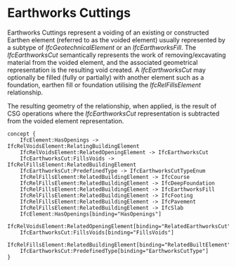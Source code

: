 Earthworks Cuttings
===================

Earthworks Cuttings represent a voiding of an existing or constructed Earthen element (referred to as the voided element)  usually represented by a subtype of _IfcGeotechnicalElement_ or an _IfcEarthworksFill_. The _IfcEarthworksCut_ semantically represents the work of removing/excavating material from the voided element, and the associated geometrical representation is the resulting void created. A _IfcEarthworksCut_ may optionally be filled (fully or partially) with another element such as a foundation, earthen fill or foundation utilising the _IfcRelFillsElement_ relationship.

The resulting geometry of the relationship, when applied, is the result of CSG operations where the _IfcEarthworksCut_ representation is subtracted from the voided element representation.

```
concept {
    IfcElement:HasOpenings -> IfcRelVoidsElement:RelatingBuildingElement
    IfcRelVoidsElement:RelatedOpeningElement -> IfcEarthworksCut
    IfcEarthworksCut:FillsVoids -> IfcRelFillsElement:RelatedBuildingElement
    IfcEarthworksCut:PredefinedType -> IfcEarthworksCutTypeEnum
    IfcRelFillsElement:RelatedBuildingElement -> IfcCourse
    IfcRelFillsElement:RelatedBuildingElement -> IfcDeepFoundation
    IfcRelFillsElement:RelatedBuildingElement -> IfcEarthworksFill
    IfcRelFillsElement:RelatedBuildingElement -> IfcFooting
    IfcRelFillsElement:RelatedBuildingElement -> IfcPavement
    IfcRelFillsElement:RelatedBuildingElement -> IfcSlab
    IfcElement:HasOpenings[binding="HasOpenings"]
    IfcRelVoidsElement:RelatedOpeningElement[binding="RelatedEarthworksCut"]
    IfcEarthworksCut:FillsVoids[binding="FillsVoids"]
    IfcRelFillsElement:RelatedBuildingElement[binding="RelatedBuiltElement"]
    IfcEarthworksCut:PredefinedType[binding="EarthworksCutType"]
}
```
